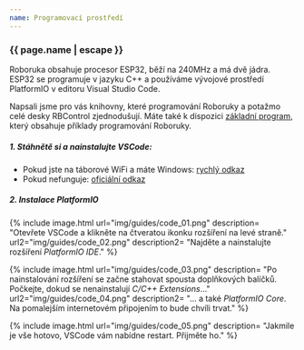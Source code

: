 ```yaml
---
name: Programovací prostředí
---
```


### {{ page.name | escape }}

Roboruka obsahuje procesor ESP32, běží na 240MHz a má dvě jádra.
ESP32 se programuje v jazyku C++ a používáme vývojové prostředí PlatformIO v editoru Visual Studio Code.

Napsali jsme pro vás knihovny, které programování Roboruky a potažmo celé desky RBControl zjednodušují.
Máte také k dispozici [základní program](https://github.com/RoboticsBrno/roboruka-demo01), který obsahuje
příklady programování Roboruky.


##### 1. Stáhnětě si a nainstalujte VSCode:
   * Pokud jste na táborové WiFi a máte Windows: [rychlý odkaz](ftp://192.168.42.125/Public/vscode_win64_1.36.0.exe)
   * Pokud nefunguje: [oficiální odkaz](https://code.visualstudio.com/download)

##### 2. Instalace PlatformIO

{% include image.html
    url="img/guides/code_01.png"
    description=
        "Otevřete VSCode a klikněte na čtveratou ikonku rozšíření na levé straně."
    url2="img/guides/code_02.png"
    description2=
        "Najděte a nainstalujte rozšíření *PlatformIO IDE*."
 %}

 {% include image.html
    url="img/guides/code_03.png"
    description=
        "Po nainstalování rozšíření se začne stahovat spousta doplňkových balíčků. Počkejte, dokud se nenainstalují _C/C++ Extensions_..."
    url2="img/guides/code_04.png"
    description2=
        "... a také _PlatformIO Core_. Na pomalejším internetovém připojením to bude chvíli trvat."
 %}

 {% include image.html
    url="img/guides/code_05.png"
    description=
        "Jakmile je vše hotovo, VSCode vám nabídne restart. Přijměte ho."
 %}

<!---
##### 3. První program pro ESP32
  {% include image.html
    url="img/guides/code_06.png"
    description=
        "Po restartu se za chvíli zobrazí úvodní obrazovka PlatformIO. Klikněte na tlačítko _New Project_."
    url2="img/guides/code_07.png"
    description2=
        "Projekt nějak pojmenujte a jako _Board_ vyberte **Espressif ESP32 Dev Module**."
 %}

{% include image.html
    url="img/guides/code_08.png"
    description=
        "První vytváření projektu opět chvíli trvá, protože se z internetu stahují balíčky pro náš čip."
    url2="img/guides/code_09.png"
    description2=
        "Až bude hotovo, projekt se otevře. V modrém dolním baru se zobrazuje, zda VSCode něco dělá. Počkejte, dokud nepřestane - bar bude prázdný jako na screenshotu."
 %}

{% include image.html
    url="img/guides/code_11.png"
    description=
        "Upravte soubor _platformio.ini_. Na konec přidejte dva řádky:<br/><br/>`monitor_speed = 115200`<br/>
        `upload_speed = 921600`<br/><br/>Tímto se nastaví správná rychlost komunikace s čipem."
    url2="img/guides/code_12.png"
    description2=
        "Upravte soubor _src/main.cpp_. Přidejte do `void loop()` dva řádky, které budou vypisovat text po sériové lince:<br/><br/>
        `printf(\"Ahoj!\n\");`<br/>
        `sleep(1);`<br/>"
 %}

{% include image.html
    url="img/guides/code_13.png"
    description=
        "Stisknutím šipky na spodním baru program zkompilujete a nahrajete do připojeného ESP32. Kompilace chvilků trvá."
    url2="img/guides/code_14.png"
    description2=
        "A konečně, kliknutím na zástrčku na spodním baru uvidíte sériový výstup ESP32, na který by vám váš program měl něco posílat."
 %}
--->

